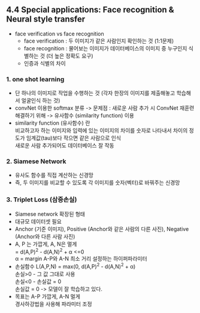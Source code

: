 ## 4.4 Special applications: Face recognition & Neural style transfer

- face verification vs face recognition
  - face verification : 두 이미지가 같은 사람인지 확인하는 것 (1:1문제)
  - face recognition : 물어보는 이미지가 데이터베이스의 이미지 중 누구인지 식별하는 것 (더 높은 정확도 요구)
  - 인증과 식별의 차이

### 1. one shot learning
- 단 하나의 이미지로 작업을 수행하는 것 (각자 한장의 이미지를 제출해놓고 학습해서 얼굴인식 하는 것)
- convNet 이용한 softmax 분류 -> 문제점 : 새로운 사람 추가 시 ConvNet 재훈련  
  해결하기 위해 -> 유사함수 (similarity function) 이용
- similarity function (유사함수) 란  
  비교하고자 하는 이미지와 입력에 있는 이미지의 차이를 숫자로 나타내서 차이의 정도가 임계값(tau)보다 작으면 같은 사람으로 인식  
  새로운 사람 추가되어도 데이터베이스 잘 작동

### 2. Siamese Network
- 유사도 함수를 직접 계산하는 신경망
- 즉, 두 이미지를 비교할 수 있도록 각 이미지를 숫자(벡터)로 바꿔주는 신경망

### 3. Triplet Loss (삼중손실)
- Siamese network 확장된 형태
- 대규모 데이터셋 필요
- Anchor (기준 이미지), Positive (Anchor와 같은 사람의 다른 사진), Negative (Anchor와 다른 사람 사진)
- A, P 는 가깝게, A, N은 멀게  
  = d(A,P)<sup>2</sup> - d(A,N)<sup>2</sup> + α <=0  
  α = margin A-P와 A-N 최소 거리 설정하는 하이퍼파라미터
- 손실함수 L(A,P,N) = max(0, d(A,P)<sup>2</sup> - d(A,N)<sup>2</sup> + α)  
  손실>0 - 그 값 그대로 사용  
  손실<0 - 손실값 = 0  
  손실값 = 0 -> 모델이 잘 학습하고 있다.
- 목표는 A-P 가깝게, A-N 멀게  
  경사하강법을 사용해 파라미터 조정
